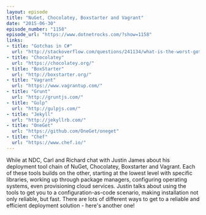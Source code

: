 ```yaml
---
layout: episode
title: "NuGet, Chocolatey, Boxstarter and Vagrant"
date: "2015-06-30"
episode_number: "1158"
episode_url: "https://www.dotnetrocks.com/?show=1158"
links:
- title: "Gotchas in C#"
  url: "http://stackoverflow.com/questions/241134/what-is-the-worst-gotcha-in-c-sharp-or-net"
- title: "Chocolatey"
  url: "https://chocolatey.org/"
- title: "BoxStarter"
  url: "http://boxstarter.org/"
- title: "Vagrant"
  url: "https://www.vagrantup.com/"
- title: "Grunt"
  url: "http://gruntjs.com/"
- title: "Gulp"
  url: "http://gulpjs.com/"
- title: "Jekyll"
  url: "http://jekyllrb.com/"
- title: "OneGet"
  url: "https://github.com/OneGet/oneget"
- title: "Chef"
  url: "https://www.chef.io/"
---
```


While at NDC, Carl and Richard chat with Justin James about his deployment tool chain of NuGet, Chocolatey, Boxstarter and Vagrant. Each of these tools builds on the other, starting at the lowest level with specific libraries, working up through package managers, configuring operating systems, even provisioning cloud services. Justin talks about using the tools to get you to a configuration-as-code scenario, making installation not only reliable, but fast. There are lots of different ways to get to a reliable and efficient deployment solution - here's another one!
